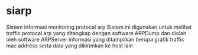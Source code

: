 # siarp
Sistem informasi monitoring protocal arp 
Sistem ini digunakan untuk melihat traffic protocal arp yang ditangkap dengan software ARPDump dan diolah oleh software ARPServer
informasi yang ditampilkan berupa grafik traffic mac address serta data yang dikirimkan ke host lain

